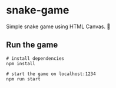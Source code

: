 # snake-game

Simple snake game using HTML Canvas. 🐍

## Run the game

```shell
# install dependencies
npm install

# start the game on localhost:1234
npm run start
```
